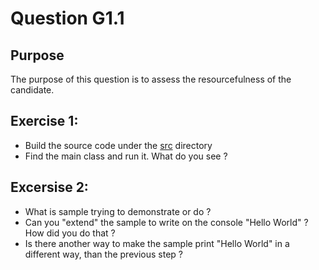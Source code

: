# Question G1.1 #

## Purpose
The purpose of this question is to assess the resourcefulness of the candidate.

## Exercise 1:
* Build the source code under the [src](src) directory
* Find the main class and run it. What do you see ?


## Excersise 2:
* What is sample trying to demonstrate or do ?
* Can you "extend" the sample to write on the console "Hello World" ? How did you do that ?
* Is there another way to make the sample print "Hello World" in a different way, than the previous step ?

